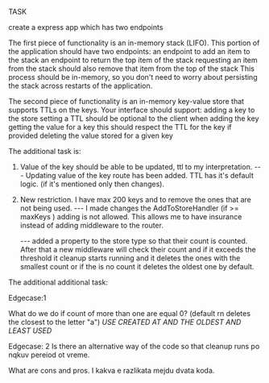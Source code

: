 TASK

create a express app which has two endpoints

The first piece of functionality is an in-memory stack (LIFO). This portion of the application should have two endpoints:
an endpoint to add an item to the stack
an endpoint to return the top item of the stack
requesting an item from the stack should also remove that item from the top of the stack
This process should be in-memory, so you don't need to worry about persisting the stack across restarts of the application.

The second piece of functionality is an in-memory key-value store that supports TTLs on the keys. Your interface should support:
adding a key to the store
setting a TTL should be optional to the client when adding the key
getting the value for a key
this should respect the TTL for the key if provided
deleting the value stored for a given key

The additional task is:

1. Value of the key should be able to be updated, ttl to my interpretation.
   --- Updating value of the key route has been added. TTL has it's default logic. (if it's mentioned only then changes).

2. New restriction. I have max 200 keys and to remove the ones that are not being used.
   --- I made changes the AddToStoreHandler (if >= maxKeys ) adding is not allowed. This allows me to have insurance instead of adding middleware to the router.

   --- added a property to the store type so that their count is counted. After that a new middleware will check their count and if it exceeds the threshold it cleanup starts running and it deletes the ones with the smallest count or if the is no count it deletes the oldest one by default.

The additional additional task:

Edgecase:1

What do we do if count of more than one are equal 0? (default rn deletes the closest to the letter "a")
_USE CREATED AT AND THE OLDEST AND LEAST USED_

Edgecase: 2
Is there an alternative way of the code so that cleanup runs po nqkuv pereiod ot vreme.

What are cons and pros.
I kakva e razlikata mejdu dvata koda.
